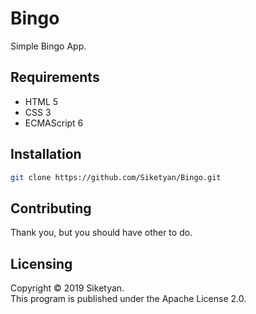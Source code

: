 # Bingo
Simple Bingo App.

## Requirements
- HTML 5
- CSS 3
- ECMAScript 6

## Installation
```bash
git clone https://github.com/Siketyan/Bingo.git
```

## Contributing
Thank you, but you should have other to do.

## Licensing
Copyright &copy; 2019 Siketyan.  
This program is published under the Apache License 2.0.
